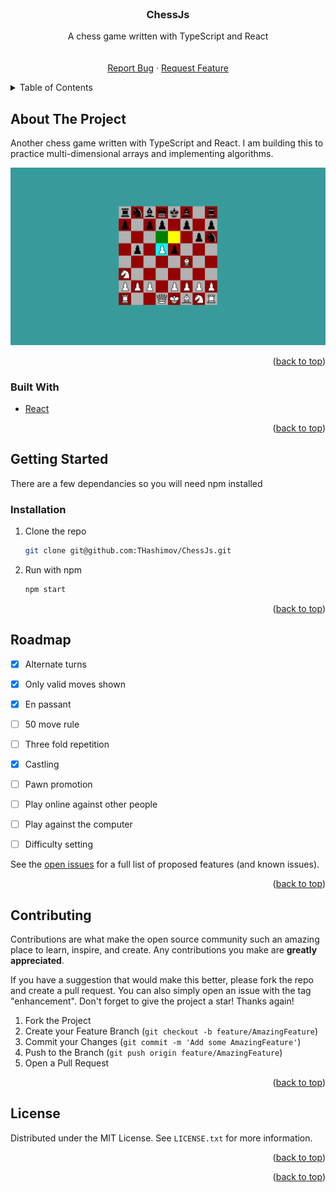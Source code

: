 <div id="top"></div>
<!-- PROJECT LOGO -->
<br />
<div align="center">

<h3 align="center">ChessJs</h3>

  <p align="center">
    A chess game written with TypeScript and React
    <br />
    <br />
    <br />
    <a href="https://github.com/THashimov/ChessJs/issues">Report Bug</a>
    ·
    <a href="https://github.com/THashimov/ChessJs/issues">Request Feature</a>
  </p>
</div>



<!-- TABLE OF CONTENTS -->
<details>
  <summary>Table of Contents</summary>
  <ol>
    <li>
      <a href="#about-the-project">About The Project</a>
      <ul>
        <li><a href="#built-with">Built With</a></li>
      </ul>
    </li>
    <li>
      <a href="#getting-started">Getting Started</a>
      <ul>
        <li><a href="#installation">Installation</a></li>
      </ul>
    </li>
    <li><a href="#roadmap">Roadmap</a></li>
    <li><a href="#contributing">Contributing</a></li>
    <li><a href="#license">License</a></li>
  </ol>
</details>



<!-- ABOUT THE PROJECT -->
## About The Project

Another chess game written with TypeScript and React. I am building this to practice multi-dimensional arrays and implementing algorithms.

![product-screenshot](./screenshot.png)

<p align="right">(<a href="#top">back to top</a>)</p>

### Built With

* [React](https://reactjs.org/)

<p align="right">(<a href="#top">back to top</a>)</p>

<!-- GETTING STARTED -->
## Getting Started

There are a few dependancies so you will need npm installed

### Installation

1. Clone the repo
   ```sh
   git clone git@github.com:THashimov/ChessJs.git
   ```
2. Run with npm
   ```sh
   npm start
   ```
<p align="right">(<a href="#top">back to top</a>)</p>

<!-- ROADMAP -->
## Roadmap

- [X] Alternate turns
- [X] Only valid moves shown
- [X] En passant
- [ ] 50 move rule
- [ ] Three fold repetition
- [X] Castling
- [ ] Pawn promotion
- [ ] Play online against other people
- [ ] Play against the computer
- [ ] Difficulty setting


See the [open issues](https://github.com/THashimov/ChessJs/issues) for a full list of proposed features (and known issues).

<p align="right">(<a href="#top">back to top</a>)</p>

<!-- CONTRIBUTING -->
## Contributing

Contributions are what make the open source community such an amazing place to learn, inspire, and create. Any contributions you make are **greatly appreciated**.

If you have a suggestion that would make this better, please fork the repo and create a pull request. You can also simply open an issue with the tag "enhancement".
Don't forget to give the project a star! Thanks again!

1. Fork the Project
2. Create your Feature Branch (`git checkout -b feature/AmazingFeature`)
3. Commit your Changes (`git commit -m 'Add some AmazingFeature'`)
4. Push to the Branch (`git push origin feature/AmazingFeature`)
5. Open a Pull Request

<p align="right">(<a href="#top">back to top</a>)</p>

<!-- LICENSE -->
## License

Distributed under the MIT License. See `LICENSE.txt` for more information.

<p align="right">(<a href="#top">back to top</a>)</p>

<p align="right">(<a href="#top">back to top</a>)</p>


<!-- MARKDOWN LINKS & IMAGES -->
<!-- https://www.markdownguide.org/basic-syntax/#reference-style-links -->
[contributors-shield]: https://img.shields.io/github/contributors/github_username/repo_name.svg?style=for-the-badge
[contributors-url]: https://github.com/THashimov/ChessJs/graphs/contributors
[forks-shield]: https://img.shields.io/github/forks/github_username/repo_name.svg?style=for-the-badge
[forks-url]: https://github.com/THashimov/ChessJs/network/members
[issues-shield]: https://img.shields.io/github/issues/github_username/repo_name.svg?style=for-the-badge
[issues-url]: https://github.com/THashimov/ChessJs/issues
[license-shield]: https://img.shields.io/github/license/github_username/repo_name.svg?style=for-the-badge
[license-url]: https://github.com/THashimov/ChessJs/blob/main/LICENSE.txt
